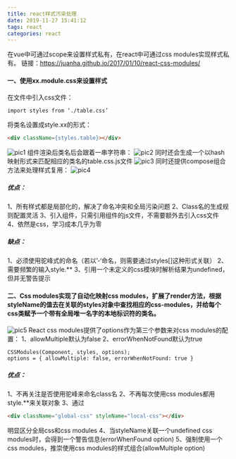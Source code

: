 ```yaml
---
title: react样式污染处理
date: 2019-11-27 15:41:12
tags: react
categories: react
---
```

在vue中可通过scope来设置样式私有，在react中可通过css modules实现样式私有。
链接：https://juanha.github.io/2017/01/10/react-css-modules/
#### 一、使用xx.module.css来设置样式
在文件中引入css文件：
```
import styles from ‘./table.css’
```
将类名设置成style.xx的形式：
```html
<div className={styles.table}></div>
```
![pic1](pic1.jpg)
组件渲染后类名后会跟着一串字符串：
![pic2](pic2.jpg)
同时还会生成一个以hash映射形式来匹配相应的类名的table.css.js文件
![pic3](pic3.jpg)
同时还提供compose组合方法来处理样式复用：
![pic4](pic4.jpg)
##### 优点：
1、所有样式都是局部化的，解决了命名冲突和全局污染问题
2、Class名的生成规则配置灵活
3、引入组件，只需引用组件的js文件，不需要额外去引入css文件
4、依然是css，学习成本几乎为零
##### 缺点：
1、必须使用驼峰式的命名（若以’-‘命名，则需要通过styles[]这种形式关联）
2、需要频繁的输入style.**
3、引用一个未定义的css模块时解析结果为undefined，但并无警告提示
#### 二、Css modules实现了自动化映射css modules，扩展了render方法，根据styleName的值去在关联的styles对象中查找相应的css-modules，并给每个css类赋予一个带有全局唯一名字的本地标识符的类名。
![pic5](pic5.jpg)
React css modules提供了options作为第三个参数来对css modules的配置：
1、allowMultiple默认为false
2、errorWhenNotFound默认为true
```
CSSModules(Component, styles, options); 
options = { allowMultiple: false, errorWhenNotFound: true }
```
##### 优点：
1、不再关注是否使用驼峰来命名class名
2、不再每次使用css modules都用style.**来关联对象
3、通过
```html
<div className="global-css" styleName="local-css"></div>
```
明显区分全局css和css modules
4、当styleName关联一个undefined css modules时，会得到一个警告信息(errorWhenFound option)
5、强制使用一个css modules，推崇使用css modules的样式组合(allowMultiple option)
 